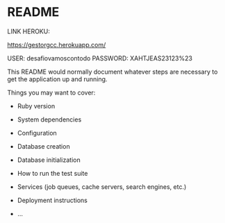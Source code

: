 # README

LINK HEROKU:

https://gestorgcc.herokuapp.com/

USER: desafiovamoscontodo
PASSWORD:  XAHTJEAS23123%23


This README would normally document whatever steps are necessary to get the
application up and running.

Things you may want to cover:

* Ruby version

* System dependencies

* Configuration

* Database creation

* Database initialization

* How to run the test suite

* Services (job queues, cache servers, search engines, etc.)

* Deployment instructions

* ...
